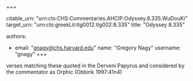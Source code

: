 +++


citable_urn: "urn:cts:CHS:Commentaries.AHCIP:Odyssey.8.335.WuDouKi"
target_urn: "urn:cts:greekLit:tlg0012.tlg002:8.335"
title: "Odyssey 8.335"

authors:
- email: "gnagy@chs.harvard.edu"
  name: "Gregory Nagy"
  username: "gnagy"
+++

<p>verses matching these quoted in the Derveni Papyrus and considered by the commentator as Orphic (Obbink 1997:41n4)</p>